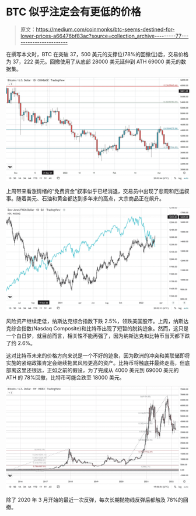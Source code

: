 # BTC 似乎注定会有更低的价格

> 原文：<https://medium.com/coinmonks/btc-seems-destined-for-lower-prices-a66476bf83ac?source=collection_archive---------77----------------------->

在撰写本文时，BTC 在突破 37，500 美元的支撑位(78%的回撤位)后，交易价格为 37，222 美元。回撤使用了从底部 28000 美元延伸到 ATH 69000 美元的数据集。

![](img/d81c0588dc3b257c7a213cdc39b6f5e1.png)

上周带来看涨情绪的“免费资金”叙事似乎已经消退，交易员中出现了悲观和厄运叙事。随着美元、石油和黄金都达到多年来的高点，大宗商品正在飙升。

![](img/6105c3ad77aafd827a0c7b98e4cca310.png)

风险资产继续走低，纳斯达克综合指数下跌 2.5%，领跌美国股市。上周，纳斯达克综合指数(Nasdaq Composite)和比特币出现了短暂的脱钩迹象。然而，这只是一个白日梦，就目前而言，相关性不能再强了，因为纳斯达克和比特币当天都下跌了约 2.6%。

这对比特币未来的价格方向来说是一个不好的迹象，因为欧洲的冲突和美联储即将实施的紧缩政策肯定会继续拖累风险更高的资产。比特币将触底并最终走高，但底部离这里还很远，正如之前的假设，为了完成从 4000 美元到 69000 美元的 ATH 的 78%回撤，比特币可能会跌至 18000 美元。

![](img/dabbe8e97e79b25c71afcdd93fbf09e1.png)

除了 2020 年 3 月开始的最近一次反弹，每次长期抛物线反弹后都触及 78%的回撤。